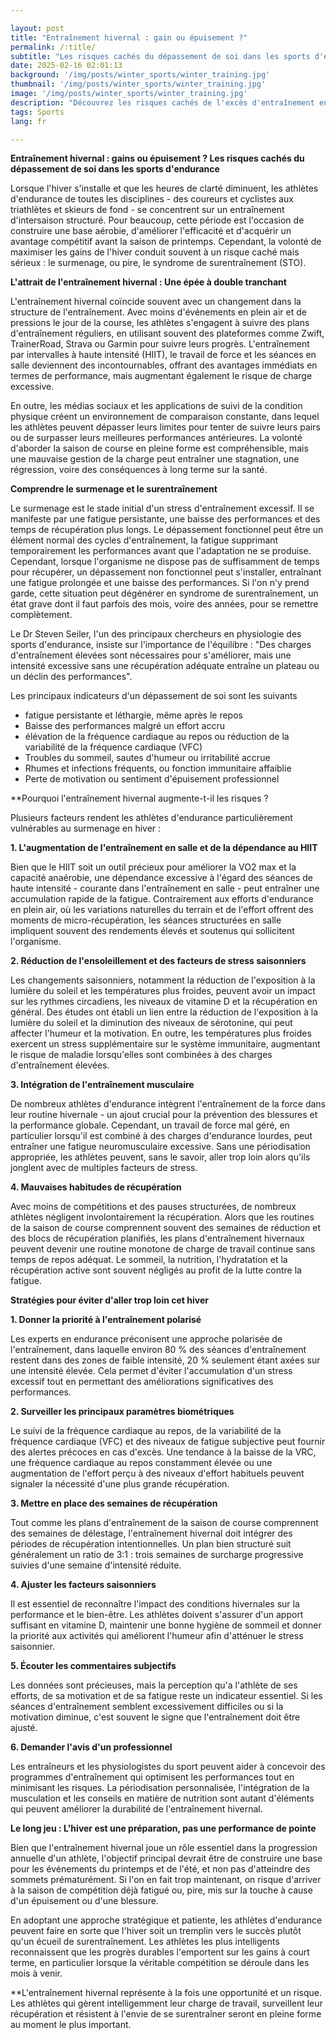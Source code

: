 ```yaml
---

layout: post 
title: "Entraînement hivernal : gain ou épuisement ?"
permalink: /:title/ 
subtitle: "Les risques cachés du dépassement de soi dans les sports d'endurance"
date: 2025-02-16 02:01:13
background: '/img/posts/winter_sports/winter_training.jpg'
thumbnail: '/img/posts/winter_sports/winter_training.jpg'
image: '/img/posts/winter_sports/winter_training.jpg'
description: "Découvrez les risques cachés de l'excès d'entraînement en hiver et apprenez à éviter l'épuisement tout en maximisant vos gains hors saison."
tags: Sports
lang: fr

---
```


**Entraînement hivernal : gains ou épuisement ? Les risques cachés du dépassement de soi dans les sports d'endurance**

Lorsque l'hiver s'installe et que les heures de clarté diminuent, les athlètes d'endurance de toutes les disciplines - des coureurs et cyclistes aux triathlètes et skieurs de fond - se concentrent sur un entraînement d'intersaison structuré. Pour beaucoup, cette période est l'occasion de construire une base aérobie, d'améliorer l'efficacité et d'acquérir un avantage compétitif avant la saison de printemps. Cependant, la volonté de maximiser les gains de l'hiver conduit souvent à un risque caché mais sérieux : le surmenage, ou pire, le syndrome de surentraînement (STO).

**L'attrait de l'entraînement hivernal : Une épée à double tranchant**

L'entraînement hivernal coïncide souvent avec un changement dans la structure de l'entraînement. Avec moins d'événements en plein air et de pressions le jour de la course, les athlètes s'engagent à suivre des plans d'entraînement réguliers, en utilisant souvent des plateformes comme Zwift, TrainerRoad, Strava ou Garmin pour suivre leurs progrès. L'entraînement par intervalles à haute intensité (HIIT), le travail de force et les séances en salle deviennent des incontournables, offrant des avantages immédiats en termes de performance, mais augmentant également le risque de charge excessive.

En outre, les médias sociaux et les applications de suivi de la condition physique créent un environnement de comparaison constante, dans lequel les athlètes peuvent dépasser leurs limites pour tenter de suivre leurs pairs ou de surpasser leurs meilleures performances antérieures. La volonté d'aborder la saison de course en pleine forme est compréhensible, mais une mauvaise gestion de la charge peut entraîner une stagnation, une régression, voire des conséquences à long terme sur la santé.

**Comprendre le surmenage et le surentraînement**

Le surmenage est le stade initial d'un stress d'entraînement excessif. Il se manifeste par une fatigue persistante, une baisse des performances et des temps de récupération plus longs. Le dépassement fonctionnel peut être un élément normal des cycles d'entraînement, la fatigue supprimant temporairement les performances avant que l'adaptation ne se produise. Cependant, lorsque l'organisme ne dispose pas de suffisamment de temps pour récupérer, un dépassement non fonctionnel peut s'installer, entraînant une fatigue prolongée et une baisse des performances. Si l'on n'y prend garde, cette situation peut dégénérer en syndrome de surentraînement, un état grave dont il faut parfois des mois, voire des années, pour se remettre complètement.

Le Dr Steven Seiler, l'un des principaux chercheurs en physiologie des sports d'endurance, insiste sur l'importance de l'équilibre : "Des charges d'entraînement élevées sont nécessaires pour s'améliorer, mais une intensité excessive sans une récupération adéquate entraîne un plateau ou un déclin des performances".

Les principaux indicateurs d'un dépassement de soi sont les suivants

- fatigue persistante et léthargie, même après le repos
- Baisse des performances malgré un effort accru
- élévation de la fréquence cardiaque au repos ou réduction de la variabilité de la fréquence cardiaque (VFC)
- Troubles du sommeil, sautes d'humeur ou irritabilité accrue
- Rhumes et infections fréquents, ou fonction immunitaire affaiblie
- Perte de motivation ou sentiment d'épuisement professionnel

**Pourquoi l'entraînement hivernal augmente-t-il les risques ?

Plusieurs facteurs rendent les athlètes d'endurance particulièrement vulnérables au surmenage en hiver :

**1\. L'augmentation de l'entraînement en salle et de la dépendance au HIIT**

Bien que le HIIT soit un outil précieux pour améliorer la VO2 max et la capacité anaérobie, une dépendance excessive à l'égard des séances de haute intensité - courante dans l'entraînement en salle - peut entraîner une accumulation rapide de la fatigue. Contrairement aux efforts d'endurance en plein air, où les variations naturelles du terrain et de l'effort offrent des moments de micro-récupération, les séances structurées en salle impliquent souvent des rendements élevés et soutenus qui sollicitent l'organisme.

**2\. Réduction de l'ensoleillement et des facteurs de stress saisonniers**

Les changements saisonniers, notamment la réduction de l'exposition à la lumière du soleil et les températures plus froides, peuvent avoir un impact sur les rythmes circadiens, les niveaux de vitamine D et la récupération en général. Des études ont établi un lien entre la réduction de l'exposition à la lumière du soleil et la diminution des niveaux de sérotonine, qui peut affecter l'humeur et la motivation. En outre, les températures plus froides exercent un stress supplémentaire sur le système immunitaire, augmentant le risque de maladie lorsqu'elles sont combinées à des charges d'entraînement élevées.

**3\. Intégration de l'entraînement musculaire**

De nombreux athlètes d'endurance intègrent l'entraînement de la force dans leur routine hivernale - un ajout crucial pour la prévention des blessures et la performance globale. Cependant, un travail de force mal géré, en particulier lorsqu'il est combiné à des charges d'endurance lourdes, peut entraîner une fatigue neuromusculaire excessive. Sans une périodisation appropriée, les athlètes peuvent, sans le savoir, aller trop loin alors qu'ils jonglent avec de multiples facteurs de stress.

**4\. Mauvaises habitudes de récupération**

Avec moins de compétitions et des pauses structurées, de nombreux athlètes négligent involontairement la récupération. Alors que les routines de la saison de course comprennent souvent des semaines de réduction et des blocs de récupération planifiés, les plans d'entraînement hivernaux peuvent devenir une routine monotone de charge de travail continue sans temps de repos adéquat. Le sommeil, la nutrition, l'hydratation et la récupération active sont souvent négligés au profit de la lutte contre la fatigue.

**Stratégies pour éviter d'aller trop loin cet hiver**

**1\. Donner la priorité à l'entraînement polarisé**

Les experts en endurance préconisent une approche polarisée de l'entraînement, dans laquelle environ 80 % des séances d'entraînement restent dans des zones de faible intensité, 20 % seulement étant axées sur une intensité élevée. Cela permet d'éviter l'accumulation d'un stress excessif tout en permettant des améliorations significatives des performances.

**2\. Surveiller les principaux paramètres biométriques**

Le suivi de la fréquence cardiaque au repos, de la variabilité de la fréquence cardiaque (VFC) et des niveaux de fatigue subjective peut fournir des alertes précoces en cas d'excès. Une tendance à la baisse de la VRC, une fréquence cardiaque au repos constamment élevée ou une augmentation de l'effort perçu à des niveaux d'effort habituels peuvent signaler la nécessité d'une plus grande récupération.

**3\. Mettre en place des semaines de récupération**

Tout comme les plans d'entraînement de la saison de course comprennent des semaines de délestage, l'entraînement hivernal doit intégrer des périodes de récupération intentionnelles. Un plan bien structuré suit généralement un ratio de 3:1 : trois semaines de surcharge progressive suivies d'une semaine d'intensité réduite.

**4\. Ajuster les facteurs saisonniers**

Il est essentiel de reconnaître l'impact des conditions hivernales sur la performance et le bien-être. Les athlètes doivent s'assurer d'un apport suffisant en vitamine D, maintenir une bonne hygiène de sommeil et donner la priorité aux activités qui améliorent l'humeur afin d'atténuer le stress saisonnier.

**5\. Écouter les commentaires subjectifs**

Les données sont précieuses, mais la perception qu'a l'athlète de ses efforts, de sa motivation et de sa fatigue reste un indicateur essentiel. Si les séances d'entraînement semblent excessivement difficiles ou si la motivation diminue, c'est souvent le signe que l'entraînement doit être ajusté.

**6\. Demander l'avis d'un professionnel**

Les entraîneurs et les physiologistes du sport peuvent aider à concevoir des programmes d'entraînement qui optimisent les performances tout en minimisant les risques. La périodisation personnalisée, l'intégration de la musculation et les conseils en matière de nutrition sont autant d'éléments qui peuvent améliorer la durabilité de l'entraînement hivernal.

**Le long jeu : L'hiver est une préparation, pas une performance de pointe**

Bien que l'entraînement hivernal joue un rôle essentiel dans la progression annuelle d'un athlète, l'objectif principal devrait être de construire une base pour les événements du printemps et de l'été, et non pas d'atteindre des sommets prématurément. Si l'on en fait trop maintenant, on risque d'arriver à la saison de compétition déjà fatigué ou, pire, mis sur la touche à cause d'un épuisement ou d'une blessure.

En adoptant une approche stratégique et patiente, les athlètes d'endurance peuvent faire en sorte que l'hiver soit un tremplin vers le succès plutôt qu'un écueil de surentraînement. Les athlètes les plus intelligents reconnaissent que les progrès durables l'emportent sur les gains à court terme, en particulier lorsque la véritable compétition se déroule dans les mois à venir.

**L'entraînement hivernal représente à la fois une opportunité et un risque. Les athlètes qui gèrent intelligemment leur charge de travail, surveillent leur récupération et résistent à l'envie de se surentraîner seront en pleine forme au moment le plus important.